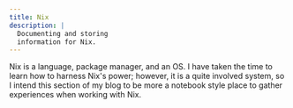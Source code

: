 ```yaml
--- 
title: Nix
description: | 
  Documenting and storing 
  information for Nix.
---
```


Nix is a language, package manager, and an OS. I have taken the 
time to learn how to harness Nix's power; however, it is a 
quite involved system, so I intend this section of my blog 
to be more a notebook style place to gather experiences when 
working with Nix.
